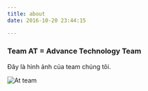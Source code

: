 ```yaml
---
title: about
date: 2016-10-20 23:44:15

---
```


###  Team AT = Advance Technology Team

Đây là hình ảnh của team chúng tôi.

![At team](https://farm6.staticflickr.com/5581/30185113610_7f2b458c92_z.jpg "AT team")